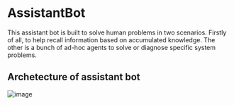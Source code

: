 # AssistantBot

This assistant bot is built to solve human problems in two scenarios. Firstly of all, to help recall information based on accumulated knowledge. The other is a bunch of ad-hoc agents to solve or diagnose specific system problems.

## Archetecture of assistant bot
![image](https://github.com/zealchen/AssistantBot/assets/20197724/c197c183-5318-4330-9e12-ea4b2a4cf41b)

